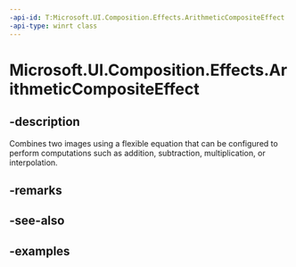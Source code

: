 ```yaml
---
-api-id: T:Microsoft.UI.Composition.Effects.ArithmeticCompositeEffect
-api-type: winrt class
---
```


<!-- Class syntax.
public class ArithmeticCompositeEffect : IGraphicsEffect, IGraphicsEffectSource
-->

# Microsoft.UI.Composition.Effects.ArithmeticCompositeEffect

## -description
Combines two images using a flexible equation that can be configured to perform computations such as addition, subtraction, multiplication, or interpolation.

## -remarks

## -see-also

## -examples

